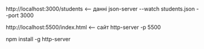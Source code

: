 
http://localhost:3000/students <-- данні
json-server --watch students.json --port 3000 


http://localhost:5500/index.html <-- сайт
http-server -p 5500


npm install -g http-server